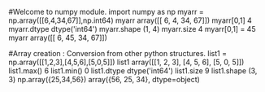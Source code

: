 #Welcome to numpy module.
import numpy as np
myarr = np.array([[6,4,34,67]],np.int64)
myarr
array([[ 6,  4, 34, 67]])
myarr[0,1]
4
myarr.dtype
dtype('int64')
myarr.shape
(1, 4)
myarr.size
4
myarr[0,1] = 45
myarr
array([[ 6, 45, 34, 67]])

#Array creation : Conversion from other python structures.
list1 = np.array([[1,2,3],[4,5,6],[5,0,5]])
list1
array([[1, 2, 3],
       [4, 5, 6],
       [5, 0, 5]])
list1.max()
6
list1.min()
0
list1.dtype
dtype('int64')
list1.size
9
list1.shape
(3, 3)
np.array({25,34,56})
array({56, 25, 34}, dtype=object)
